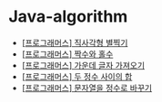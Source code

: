 # Java-algorithm

- [\[프로그래머스\] 직사각형 별찍기](https://github.com/civilcoy/Programmers/tree/master/src/main/java/com/algorithm/level1/rectangular_star)
- [\[프로그래머스\] 짝수와 홀수](https://github.com/civilcoy/Programmers/tree/master/src/main/java/com/algorithm/level1/even_and_odd)
- [\[프로그래머스\] 가운데 글자 가져오기](https://github.com/civilcoy/Programmers/tree/master/src/main/java/com/algorithm/level1/get_middle_letter)
- [\[프로그래머스\] 두 정수 사이의 합](https://github.com/civilcoy/Programmers/tree/master/src/main/java/com/algorithm/level1/sum_between_two_integers)
- [\[프로그래머스\] 문자열을 정수로 바꾸기](https://github.com/civilcoy/Programmers/tree/master/src/main/java/com/algorithm/level1/convert_string_to_integer)